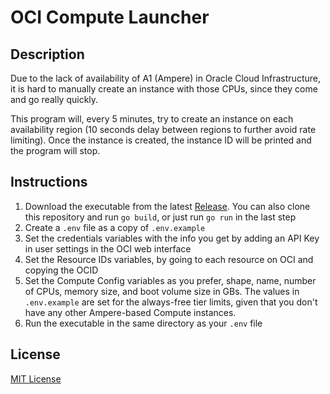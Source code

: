 # OCI Compute Launcher

## Description

Due to the lack of availability of A1 (Ampere) in Oracle Cloud Infrastructure, it is hard to manually create an instance with those CPUs,
since they come and go really quickly.

This program will, every 5 minutes, try to create an instance on each availability region (10 seconds delay between regions to further avoid
rate limiting). Once the instance is created, the instance ID will be printed and the program will stop.

## Instructions

1. Download the executable from the latest [Release](https://github.com/waseemw/oci-compute-launcher/releases). You can also clone this
   repository and run `go build`, or just run `go run` in the last step
3. Create a `.env` file as a copy of `.env.example`
4. Set the credentials variables with the info you get by adding an API Key in user settings in the OCI web interface
5. Set the Resource IDs variables, by going to each resource on OCI and copying the OCID
6. Set the Compute Config variables as you prefer, shape, name, number of CPUs, memory size, and boot volume size in GBs. The values in `.env.example` are set for the always-free tier limits, given that you
   don't have any other Ampere-based Compute instances.
7. Run the executable in the same directory as your `.env` file

## License

[MIT License](LICENSE)